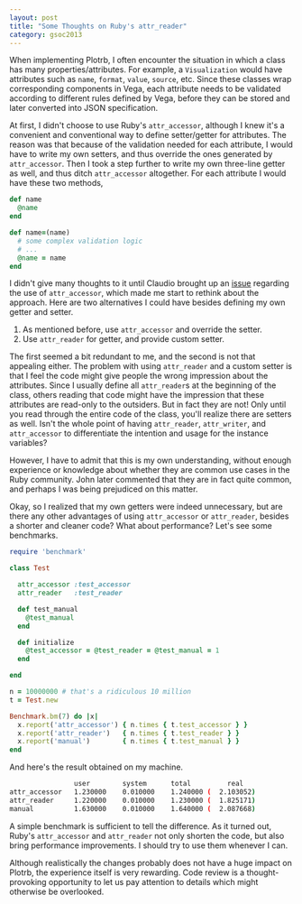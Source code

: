 ```yaml
---
layout: post
title: "Some Thoughts on Ruby's attr_reader"
category: gsoc2013
---
```


When implementing Plotrb, I often encounter the situation in which a class has many properties/attributes. For example, a `Visualization` would have attributes such as `name`, `format`, `value`, `source`, etc. Since these classes wrap corresponding components in Vega, each attribute needs to be validated according to different rules defined by Vega, before they can be stored and later converted into JSON specification.

At first, I didn't choose to use Ruby's `attr_accessor`, although I knew it's a convenient and conventional way to define setter/getter for attributes. The reason was that because of the validation needed for each attribute, I would have to write my own setters, and thus override the ones generated by `attr_accessor`. Then I took a step further to write my own three-line getter as well, and thus ditch `attr_accessor` altogether. For each attribute I would have these two methods,

```ruby
def name
  @name
end

def name=(name)
  # some complex validation logic
  # ...
  @name = name
end
```

I didn't give many thoughts to it until Claudio brought up an [issue](https://github.com/zuhao/plotrb/issues/9) regarding the use of `attr_accessor`, which made me start to rethink about the approach. Here are two alternatives I could have besides defining my own getter and setter.

1. As mentioned before, use `attr_accessor` and override the setter.
2. Use `attr_reader` for getter, and provide custom setter.

The first seemed a bit redundant to me, and the second is not that appealing either. The problem with using `attr_reader` and a custom setter is that I feel the code might give people the wrong impression about the attributes. Since I usually define all `attr_reader`s at the beginning of the class, others reading that code might have the impression that these attributes are read-only to the outsiders. But in fact they are not! Only until you read through the entire code of the class, you'll realize there are setters as well. Isn't the whole point of having `attr_reader`, `attr_writer`, and `attr_accessor` to differentiate the intention and usage for the instance variables?

However, I have to admit that this is my own understanding, without enough experience or knowledge about whether they are common use cases in the Ruby community. John later commented that they are in fact quite common, and perhaps I was being prejudiced on this matter.

Okay, so I realized that my own getters were indeed unnecessary, but are there any other advantages of using `attr_accessor` or `attr_reader`, besides a shorter and cleaner code? What about performance? Let's see some benchmarks.

```ruby
require 'benchmark'

class Test

  attr_accessor :test_accessor
  attr_reader   :test_reader

  def test_manual
    @test_manual
  end

  def initialize
    @test_accessor = @test_reader = @test_manual = 1
  end

end

n = 10000000 # that's a ridiculous 10 million
t = Test.new

Benchmark.bm(7) do |x|
  x.report('attr_accessor') { n.times { t.test_accessor } }
  x.report('attr_reader')   { n.times { t.test_reader } }
  x.report('manual')        { n.times { t.test_manual } }
end
```

And here's the result obtained on my machine.

```bash
                user        system      total         real
attr_accessor   1.230000    0.010000    1.240000 (  2.103052)
attr_reader     1.220000    0.010000    1.230000 (  1.825171)
manual          1.630000    0.010000    1.640000 (  2.087668)
```

A simple benchmark is sufficient to tell the difference. As it turned out, Ruby's `attr_accessor` and `attr_reader` not only shorten the code, but also bring performance improvements. I should try to use them whenever I can.

Although realistically the changes probably does not have a huge impact on Plotrb, the experience itself is very rewarding. Code review is a thought-provoking opportunity to let us pay attention to details which might otherwise be overlooked.

